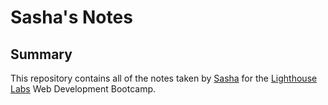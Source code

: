 # Sasha's Notes

## Summary

This repository contains all of the notes taken by [Sasha](https://github.com/MrMoon127) for the [Lighthouse Labs](https://www.lighthouselabs.ca) Web Development Bootcamp.

